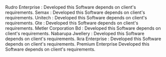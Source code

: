 Rudro Enterprise : Developed this Software depends on client's requirements.
Semax : Developed this Software depends on client's requirements.
Unitech : Developed this Software depends on client's requirements.
Gte : Developed this Software depends on client's requirements.
Metler Corporation Bd : Developed this Software depends on client's requirements.
Nabarupa Jwellery : Developed this Software depends on client's requirements.
Ikra Enterprise : Developed this Software depends on client's requirements.
Premium Enterprise Developed this Software depends on client's requirements.
